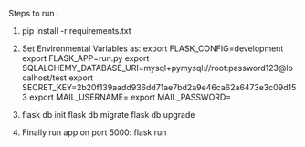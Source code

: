 Steps to run :
1. pip install -r requirements.txt
2. Set Environmental Variables as:
    export FLASK_CONFIG=development
    export FLASK_APP=run.py
    export SQLALCHEMY_DATABASE_URI=mysql+pymysql://root:password123@localhost/test
    export SECRET_KEY=2b20f139aadd936dd71ae7bd2a9e46ca62a6473e3c09d153
    export MAIL_USERNAME=<your email>
    export MAIL_PASSWORD=<your password>
    
3. flask db init
   flask db migrate
   flask db upgrade
4. Finally run app on port 5000: 
    flask run
    

